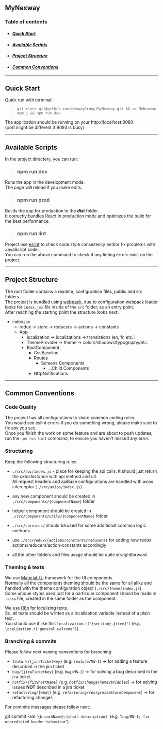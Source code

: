 ## MyNexway
### Table of contents
  - #### *[Quick Start](#quick-start)*
  - #### *[Available Scripts](#available-scripts)*
  - #### *[Project Structure](#project-structure)*
  - #### *[Common Conventions](#common-conventions)*
---
## Quick Start

Quick run with terminal:

>`git clone git@github.com:NexwayGroup/MyNexway.git && cd MyNexway`  
>`npm i && npm run dev`

The application should be running on your http://localhost:8080  
(port might be different if 8080 is busy)

---
## Available Scripts

In the project directory, you can run:

> ### **npm run dev**

Runs the app in the development mode.  
The page will reload if you make edits.

> ### **npm run prod**

Builds the app for production to the ***dist*** folder.  
It correctly bundles React in production mode and optimizes the build for the best performance.

> ### **npm run lint**

Project use [eslint](https://eslint.org/) to check code style consistency and/or fix problems with JavaScript code.  
You can run the above command to check if any linting errors exist on the project.

---
## Project Structure

The root folder contains a readme, configuration files, public and src folders.  
The project is bundled using [webpack](https://webpack.js.org/), due to configuration webpack loader looks for `index.jsx` file inside of the `src` folder, as an entry point.  
After reaching the starting point the structure looks next:  

- index.jsx
  - redux -> store -> reducers -> actions -> constants
  - App
    - localization -> localizations -> translations (en, fr, etc.)
    - ThemeProvider -> theme -> colors/shadows/typography/etc.
    - RootComponent
      - CssBaseline
      - Routes
        - Screens Components
          - ...Child Components
      - HttpNotifications


---
## Common Conventions

### Code Quality 
The project has all configurations to share common coding rules.  
You would see eslint errors if you do something wrong, please make sure to fix any you see.  
Once you finish the work on some feature and are about to push updates, run the `npm run lint` command, to ensure you haven't missed any error.

### Structuring
Keep the following structuring rules:
  - `./src/api/index.js` - place for keeping the api calls. It should just return the *axiosInstance* with api method and url.  
  All request headers and apiBase configurations are handled with axios interceptor (`./src/axios/index.js`)

  - any new component should be created in `./src/components/{ComponentName}` folder
  - helper component should be created in `./src/components/utils/{ComponentName}` folder
  - `./src/services/` should be used for some additional common logic methods
  - use `./src/redux/{actions/constants/reducers}` for adding new redux actions/reducers/action-constants accordingly
  - all the other folders and files usage should be quite straightforward

### Theming & texts

We use [Material-UI](https://material-ui.com/) framework for the UI components.  
Normally all the components theming should be the same for all alike and handled with the theme configuration object (`./src/theme/index.js`).  
Some unique styles used just for a particular component should be made in `.scss` file, created in the same folder as the component.

We use [i18n](https://www.npmjs.com/package/i18n-js) for localizing texts.  
So, all texts should be written as a localization variable instead of a plain text.  
You should use it like this `localization.t('{section}.{item}')` (e.g. `localization.t('general.welcome')`).

### Branching & commits

Please follow next naming conventions for branching:

- `feature/{jiraTicketKey}` (e.g. *`feature/MN-1`*) -> for adding a feature described in the jira ticket
- `bug/{jiraTicketKey}` (e.g. *`bug/MN-1`*) -> for solving a bug described in the jira ticket
- `hotfix/{fixShortName}` (e.g. *`hotfix/changeThemeVariables`*) -> for solving issues **NOT** described in a jira ticket
- `refactoring/{what}` (e.g. *`refactoring/reorginiseStoreComponent`*) -> for refactoring changes
 
For commits messages please follow next:

git commit -am '`{branchName};{short description}`' (e.g. '`bug/MN-1; fix unpredicted header behaviour`').